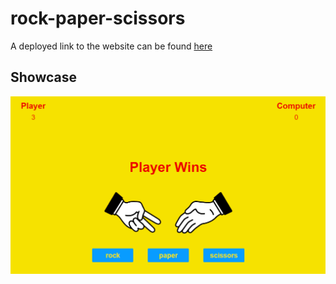 # rock-paper-scissors


A deployed link to the website can be found [here](https://sherryrich.github.io/rock-paper-scissors/)

## Showcase
![Preview](https://github.com/sherryrich/rock-paper-scissors/blob/main/assets/rock_paper_scissors.png)